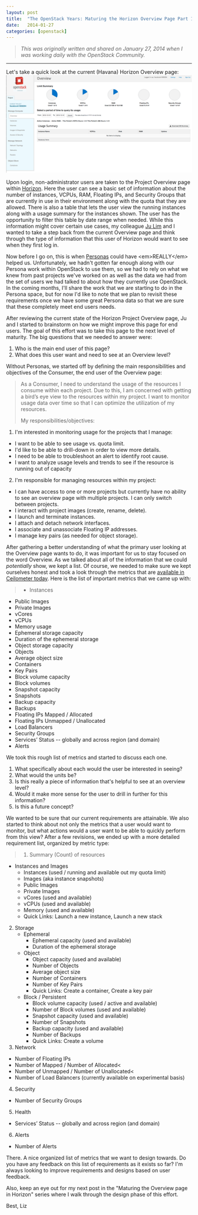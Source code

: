 ```yaml
---
layout: post
title:  "The OpenStack Years: Maturing the Horizon Overview Page Part 1 - Understanding the User"
date:   2014-01-27
categories: [openstack]
---
```


> <em>This was originally written and shared on January 27, 2014 when I was working daily with the OpenStack Community.</em>

---

Let's take a quick look at the current (Havana) Horizon Overview page:
![Havana Horizon Overview](https://github.com/lizsurette/lizsurette.github.io/raw/main/static/img/_posts/current-horizon-overview-page.png)

Upon login, non-administrator users are taken to the Project Overview page within [Horizon](http://docs.openstack.org/developer/horizon/). Here the user can see a basic set of information about the number of instances, VCPUs, RAM, Floating IPs, and Security Groups that are currently in use in their environment along with the quota that they are allowed. There is also a table that lets the user view the running instances along with a usage summary for the instances shown. The user has the opportunity to filter this table by date range when needed. While this information might cover certain use cases, my colleague [Ju Lim](https://plus.google.com/105626042354015503324/posts) and I wanted to take a step back from the current Overview page and think through the type of information that this user of Horizon would want to see when they first log in.

Now before I go on, this is when [Personas](http://en.wikipedia.org/wiki/Persona_(user_experience)) could have <em>REALLY</em>  helped us. Unfortunately, we hadn't gotten far enough along with our Persona work within OpenStack to use them, so we had to rely on what we knew from past projects we've worked on as well as the data we had from the set of users we had talked to about how they currently use OpenStack. In the coming months, I'll share the work that we are starting to do in the Persona space, but for now I'd like to note that we plan to revisit these requirements once we have some great Persona data so that we are sure that these completely meet end users needs.

After reviewing the current state of the Horizon Project Overview page, Ju and I started to brainstorm on how we might improve this page for end users. The goal of this effort was to take this page to the next level of maturity. The big questions that we needed to answer were:
1. Who is the main end user of this page?
2. What does this user want and need to see at an Overview level?

Without Personas, we started off by defining the main responsibilities and objectives of the Consumer, the end user of the Overview page:

> As a Consumer, I need to understand the usage of the resources I consume within each project. Due to this, I am concerned with getting a bird’s eye view to the resources within my project. I want to monitor usage data over time so that I can optimize the utilization of my resources.
>
> My responsibilities/objectives:
1. I'm interested in monitoring usage for the projects that I manage:
  - I want to be able to see usage vs. quota limit.
  - I'd like to be able to drill-down in order to view more details.
  - I need to be able to troubleshoot an alert to identify root cause.
  - I want to analyze usage levels and trends to see if the resource is running out of capacity
2. I'm responsible for managing resources within my project:
  - I can have access to one or more projects but currently have no ability to see an overview page with multiple projects.  I can only switch between projects.
  - I interact with project images (create, rename, delete).
  - I launch and terminate instances.
  - I attach and detach network interfaces.
  - I associate and unassociate Floating IP addresses.
  - I manage key pairs (as needed for object storage).

After gathering a better understanding of what the primary user looking at the Overview page wants to do, it was important for us to stay focused on the word Overview. As we talked about all of the information that we could <i>potentially</i> show, we kept a list. Of course, we needed to make sure we kept ourselves honest and took a look through the metrics that are [available in Ceilometer today](http://docs.openstack.org/developer/ceilometer/measurements.html). Here is the list of important metrics that we came up with:
> - Instances
- Public Images
- Private Images
- vCores
- vCPUs
- Memory usage
- Ephemeral storage capacity
- Duration of the ephemeral storage
- Object storage capacity
-  Objects
- Average object size
- Containers
- Key Pairs
- Block volume capacity
- Block volumes
- Snapshot capacity
- Snapshots
- Backup capacity
- Backups
- Floating IPs Mapped / Allocated
- Floating IPs Unmapped / Unallocated
- Load Balancers
- Security Groups
- Services’ Status -- globally and across region (and domain)
- Alerts

We took this rough list of metrics and started to discuss each one.
1. What specifically about each would the user be interested in seeing?
2. What would the units be?
3. Is this really a piece of information that's helpful to see at an overview level?
4. Would it make more sense for the user to drill in further for this information?
5. Is this a future concept?

We wanted to be sure that our current requirements are attainable. We also started to think about not only the metrics that a user would want to monitor, but what actions would a user want to be able to quickly perform from this view? After a few revisions, we ended up with a more detailed requirement list, organized by metric type:
> 1. Summary (Count) of resources
  - Instances and Images
    - Instances (used / running and available out my quota limit)
    - Images (aka instance snapshots)
    - Public Images
    - Private Images
    - vCores (used and available)
    - vCPUs (used and available)
    - Memory (used and available)
    - Quick Links: Launch a new instance, Launch a new stack
2. Storage
    - Ephemeral
      - Ephemeral capacity (used and available)
      - Duration of the ephemeral storage
    - Object
      - Object capacity (used and available)
      - Number of Objects
      - Average object size
      - Number of Containers
      - Number of Key Pairs
      - Quick Links: Create a container, Create a key pair
    - Block / Persistent
      - Block volume capacity (used / active and available)
      - Number of Block volumes (used and available)
      - Snapshot capacity (used and available)
      - Number of Snapshots
      - Backup capacity (used and available)
      - Number of Backups
      - Quick Links: Create a volume
3.  Network
  - Number of Floating IPs
  - Number of Mapped / Number of Allocated<
  - Number of Unmapped / Number of Unallocated<
  - Number of Load Balancers (currently available on experimental basis)
4. Security
  - Number of Security Groups
5. Health
  - Services’ Status -- globally and across region (and domain)
6. Alerts
  - Number of Alerts

There. A nice organized list of metrics that we want to design towards. Do you have any feedback on this list of requirements as it exists so far? I'm always looking to improve requirements and designs based on user feedback.

Also, keep an eye out for my next post in the "Maturing the Overview page in Horizon\" series where I walk through the design phase of this effort.

Best,
Liz
